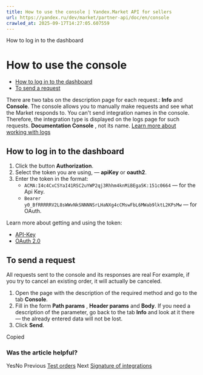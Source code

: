 ```yaml
---
title: How to use the console | Yandex.Market API for sellers
url: https://yandex.ru/dev/market/partner-api/doc/en/console
crawled_at: 2025-09-17T14:27:05.607559
---
```


How to log in to the dashboard
# How to use the console
  * [How to log in to the dashboard](https://yandex.ru/dev/market/partner-api/doc/en/en/console#authorization)
  * [To send a request](https://yandex.ru/dev/market/partner-api/doc/en/en/console#send-request)


There are two tabs on the description page for each request.: **Info** and **Console**.
The console allows you to manually make requests and see what the Market responds to.
You can't send integration names in the console.
Therefore, the integration type is displayed on the logs page for such requests. **Documentation Console** , not its name.
[Learn more about working with logs](https://yandex.ru/dev/market/partner-api/doc/en/en/concepts/debug)
##  [](https://yandex.ru/dev/market/partner-api/doc/en/en/console#authorization)How to log in to the dashboard
  1. Click the button **Authorization**.
  2. Select the token you are using, — **apiKey** or **oauth2**.
  3. Enter the token in the format:
     * `ACMA:I4c4CxCSYaI41RSC2uYWP2qj3Rhhm4knMiBEga5K:151c0664` — for the Api Key.
     * `Bearer y0_BfRRRRRV2L8sWWvNkSNNNNSrLHaNXg4cCMswFbL6MWab9lktL2KPsMw` — for OAuth.


Learn more about getting and using the token:
  * [API-Key](https://yandex.ru/dev/market/partner-api/doc/en/en/concepts/api-key)
  * [OAuth 2.0](https://yandex.ru/dev/market/partner-api/doc/en/en/concepts/oauth-2.0)


##  [](https://yandex.ru/dev/market/partner-api/doc/en/en/console#send-request)To send a request
All requests sent to the console and its responses are real
For example, if you try to cancel an existing order, it will actually be canceled.
  1. Open the page with the description of the required method and go to the tab **Console**.
  2. Fill in the form **Path params** , **Header params** and **Body**. If you need a description of the parameter, go back to the tab **Info** and look at it there — the already entered data will not be lost.
  3. Click **Send**.


Copied
### Was the article helpful?
YesNo
Previous
[Test orders](https://yandex.ru/dev/market/partner-api/doc/en/en/concepts/sandbox)
Next
[Signature of integrations](https://yandex.ru/dev/market/partner-api/doc/en/en/concepts/integration-signing)

